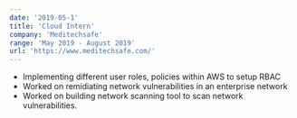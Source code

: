 ```yaml
---
date: '2019-05-1'
title: 'Cloud Intern'
company: 'Meditechsafe'
range: 'May 2019 - August 2019'
url: 'https://www.meditechsafe.com/'
---
```


- Implementing different user roles, policies within AWS to setup RBAC 
- Worked on remidiating network vulnerabilities in an enterprise network
- Worked on building network scanning tool to scan network vulnerabilities.


